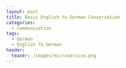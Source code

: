 ```yaml
---
layout: post
title: Basic English to German Conversation
categories:
  - Communication
tags:
  - German
  - English To German
header:
  teaser: /images/microservice.png
---
```


<!-- Motivation: https://www.fluentu.com/blog/german/common-useful-german-travel-phrases-vocabulary-words/ -->